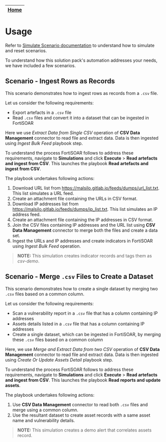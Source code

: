 | [Home](https://github.com/fortinet-fortisoar/solution-pack-csv-data-management/blob/release/1.0.0/README.md) |
|--------------------------------------------|

# Usage

Refer to [Simulate Scenario documentation](https://github.com/fortinet-fortisoar/solution-pack-soc-simulator/blob/release/1.0.2/docs/usage.md) to understand how to simulate and reset scenarios.

To understand how this solution pack's automation addresses your needs, we have included a few scenarios.

## Scenario - Ingest Rows as Records

This scenario demonstrates how to ingest rows as records from a `.csv` file.

Let us consider the following requirements:

- Export artefacts in a `.csv` file
- Read `.csv` files and convert it into a dataset that can be ingested in FortiSOAR


Here we use *Extract Data from Single CSV* operation of **CSV Data Management** connector to read file and extract data. Data is then ingested using *Ingest Bulk Feed* playbook step.

To understand the process FortiSOAR follows to address these requirements, navigate to **Simulations** and click **Execute** > **Read artefacts and ingest from CSV**. This launches the playbook **Read artefacts and ingest from CSV**.

The playbook undertakes following actions:
1.  Download URL list from https://malsilo.gitlab.io/feeds/dumps/url_list.txt. This list simulates a URL feed.
2. Create an attachment file containing the URLs in CSV format.
3. Download IP addresses list from https://malsilo.gitlab.io/feeds/dumps/ip_list.txt. This list simulates an IP address feed.
4. Create an attachment file containing the IP addresses in CSV format.
5. Join the CSV files containing IP addresses and the URL list using **CSV Data Management** connector to merge both the files and create a data set.
6. Ingest the URLs and IP addresses and create indicators in FortiSOAR using *Ingest Bulk Feed* operation.

>**NOTE:** This simulation creates indicator records and tags them as *csv-demo*.

## Scenario - Merge `.csv` Files to Create a Dataset

This scenario demonstrates how to create a single dataset by merging two `.csv` files based on a common column.

Let us consider the following requirements:

- Scan a vulnerability report in a `.csv` file that has a column containing IP addresses
- Assets details listed in a `.csv` file that has a column containing IP addresses
- Create a single dataset, which can be ingested in FortiSOAR, by merging these `.csv` files based on a common column

Here, we use *Merge and Extract Data from two CSV* operation of **CSV Data Management** connector to read file and extract data. Data is then ingested using *Create Or Update Assets Detail* playbook step.

To understand the process FortiSOAR follows to address these requirements, navigate to **Simulations** and click **Execute** > **Read artefacts and ingest from CSV**. This launches the playbook **Read reports and update assets**.

The playbook undertakes following actions:
1. Use **CSV Data Management** connector to read both `.csv` files and merge using a common column.
2. Use the resultant dataset to create asset records with a same asset name and vulnerability details.

>**NOTE:** This simulation creates a demo alert that correlates assets record.
